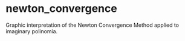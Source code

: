 # newton_convergence
Graphic interpretation of the Newton Convergence Method applied to imaginary polinomia.
